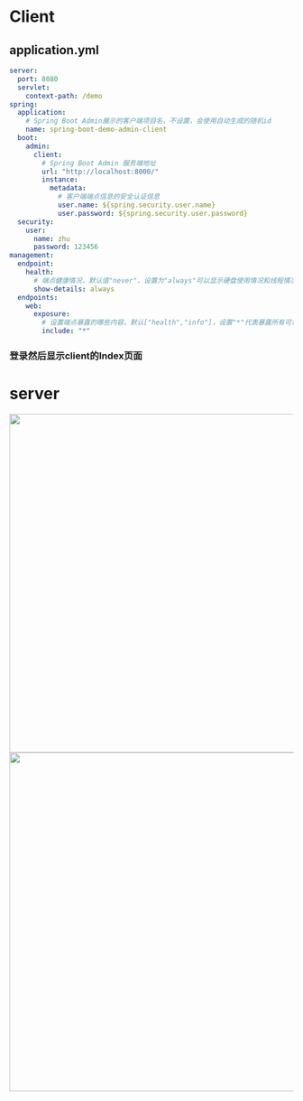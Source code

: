 # Client 
## application.yml
```yml
server:
  port: 8080
  servlet:
    context-path: /demo
spring:
  application:
    # Spring Boot Admin展示的客户端项目名，不设置，会使用自动生成的随机id
    name: spring-boot-demo-admin-client
  boot:
    admin:
      client:
        # Spring Boot Admin 服务端地址
        url: "http://localhost:8000/"
        instance:
          metadata:
            # 客户端端点信息的安全认证信息
            user.name: ${spring.security.user.name}
            user.password: ${spring.security.user.password}
  security:
    user:
      name: zhu
      password: 123456
management:
  endpoint:
    health:
      # 端点健康情况，默认值"never"，设置为"always"可以显示硬盘使用情况和线程情况
      show-details: always
  endpoints:
    web:
      exposure:
        # 设置端点暴露的哪些内容，默认["health","info"]，设置"*"代表暴露所有可访问的端点
        include: "*"
```
### 登录然后显示client的Index页面

# server

<img src="https://user-images.githubusercontent.com/33627638/209654813-97804b18-d3b1-455e-a741-7b20c3f2d0a8.png" width="600">

<img src="https://user-images.githubusercontent.com/33627638/209655496-43c218a5-2613-4df1-84c9-e558392d70c6.png" width="600">

